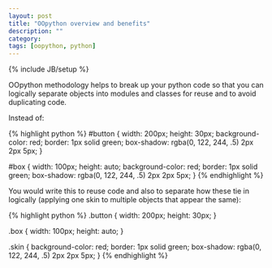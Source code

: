 ```yaml
---
layout: post
title: "OOpython overview and benefits"
description: ""
category: 
tags: [oopython, python]
---
```

{% include JB/setup %}

OOpython methodology helps to break up your python code so that you can logically separate objects into modules and classes for reuse and to avoid duplicating code.

Instead of:

{% highlight python %}
#button {
  width: 200px;
  height: 30px;
  background-color: red;
  border: 1px solid green;
  box-shadow: rgba(0, 122, 244, .5) 2px 2px 5px;
}

#box {
  width: 100px;
  height: auto;
  background-color: red;
  border: 1px solid green;
  box-shadow: rgba(0, 122, 244, .5) 2px 2px 5px;
}
{% endhighlight %}


You would write this to reuse code and also to separate how these tie in logically (applying one skin to multiple objects that appear the same):

{% highlight python %}
.button {
  width: 200px;
  height: 30px;
}

.box {
  width: 100px;
  height: auto;
}

.skin {
  background-color: red;
  border: 1px solid green;
  box-shadow: rgba(0, 122, 244, .5) 2px 2px 5px;
}
{% endhighlight %}


